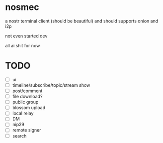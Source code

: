 # nosmec
a nostr terminal client (should be beautiful)  and should supports onion and i2p

not even started dev

all ai shit for now

# TODO
- [ ] ui
- [ ] timeline/subscribe/topic/stream show
- [ ] post/comment
- [ ] file download?
- [ ] public group
- [ ] blossom upload
- [ ] local relay
- [ ] DM
- [ ] nip29
- [ ] remote signer
- [ ] search
